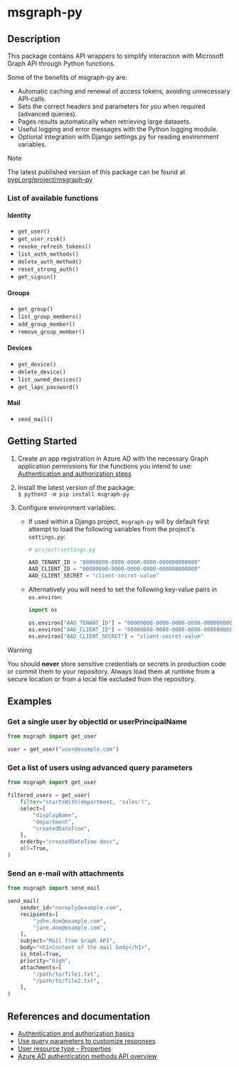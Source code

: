 # msgraph-py

## Description

This package contains API wrappers to simplify interaction with Microsoft Graph API through Python functions.

Some of the benefits of msgraph-py are:
- Automatic caching and renewal of access tokens, avoiding unnecessary API-calls.
- Sets the correct headers and parameters for you when required (advanced queries).
- Pages results automatically when retrieving large datasets.
- Useful logging and error messages with the Python logging module.
- Optional integration with Django settings.py for reading environment variables.

> [!NOTE]  
> The latest published version of this package can be found at [pypi.org/project/msgraph-py](https://pypi.org/project/msgraph-py/)

### List of available functions

#### Identity
- `get_user()`
- `get_user_risk()`
- `revoke_refresh_tokens()`
- `list_auth_methods()`
- `delete_auth_method()`
- `reset_strong_auth()`
- `get_signin()`

#### Groups
- `get_group()`
- `list_group_members()`
- `add_group_member()`
- `remove_group_member()`

#### Devices
- `get_device()`
- `delete_device()`
- `list_owned_devices()`
- `get_laps_password()`

#### Mail
- `send_mail()`

## Getting Started

1. Create an app registration in Azure AD with the necessary Graph application permissions for the functions you intend to use:  
[Authentication and authorization steps](https://learn.microsoft.com/en-us/graph/auth-v2-service?tabs=http#authentication-and-authorization-steps)

2. Install the latest version of the package:  
`$ python3 -m pip install msgraph-py`

3. Configure environment variables:
    * If used within a Django project, `msgraph-py` will by default first attempt to load the following variables from the project's `settings.py`:

        ```python
        # project/settings.py

        AAD_TENANT_ID = "00000000-0000-0000-0000-000000000000"
        AAD_CLIENT_ID = "00000000-0000-0000-0000-000000000000"
        AAD_CLIENT_SECRET = "client-secret-value"
        ```

    * Alternatively you will need to set the following key-value pairs in `os.environ`:

        ```python
        import os

        os.environ["AAD_TENANT_ID"] = "00000000-0000-0000-0000-000000000000"
        os.environ["AAD_CLIENT_ID"] = "00000000-0000-0000-0000-000000000000"
        os.environ["AAD_CLIENT_SECRET"] = "client-secret-value"
        ```

> [!WARNING]  
> You should **never** store sensitive credentials or secrets in production code or commit them to your repository. Always load them at runtime from a secure location or from a local file excluded from the repository.

## Examples

### Get a single user by objectId or userPrincipalName
```python
from msgraph import get_user

user = get_user("user@example.com")
```

### Get a list of users using advanced query parameters

```python
from msgraph import get_user

filtered_users = get_user(
    filter="startsWith(department, 'sales')",
    select=[
        "displayName",
        "department",
        "createdDateTime",
    ],
    orderby="createdDateTime desc",
    all=True,
)
```

### Send an e-mail with attachments

```python
from msgraph import send_mail

send_mail(
    sender_id="noreply@example.com",
    recipients=[
        "john.doe@example.com",
        "jane.doe@example.com",
    ],
    subject="Mail from Graph API",
    body="<h1>Content of the mail body</h1>",
    is_html=True,
    priority="high",
    attachments=[
        "/path/to/file1.txt",
        "/path/to/file2.txt",
    ],
)
```

## References and documentation

- [Authentication and authorization basics](https://learn.microsoft.com/en-us/graph/auth/auth-concepts)
- [Use query parameters to customize responses](https://learn.microsoft.com/en-us/graph/query-parameters)
- [User resource type - Properties](https://learn.microsoft.com/en-us/graph/api/resources/user?view=graph-rest-1.0#properties)
- [Azure AD authentication methods API overview](https://learn.microsoft.com/en-us/graph/api/resources/authenticationmethods-overview)

